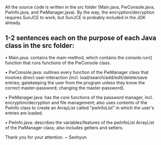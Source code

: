 All the source code is written in the src folder (Main.java, PwConsole.java, PwInfo.java, and PwManager.java).
By the way, the encryption/decryption requires SunJCE to work, but SunJCE is probably included in the JDK already.


1-2 sentences each on the purpose of each Java class in the src folder: 
-
• Main.java: contains the main-method, which contains the console.run() function that runs functions of the PwConsole class.

• PwConsole.java: outlines every function of the PwManager class that involves direct user-interaction (incl. load/search/add/edit/delete/save entries; gatekeeping the user from the program unless they know the correct master-password; changing the master-password).

• PwManager.java: has the core functions of the password manager, incl. encryption/decryption and file management; also uses contents of the PwInfo class to create an ArrayList called "pwInfoList" in which the user's entries are loaded.

• PwInfo.java: describes the variables/features of the pwInfoList ArrayList of the PwManager class; also includes getters and setters.



Thank you for your attention.
~ Seohyun
